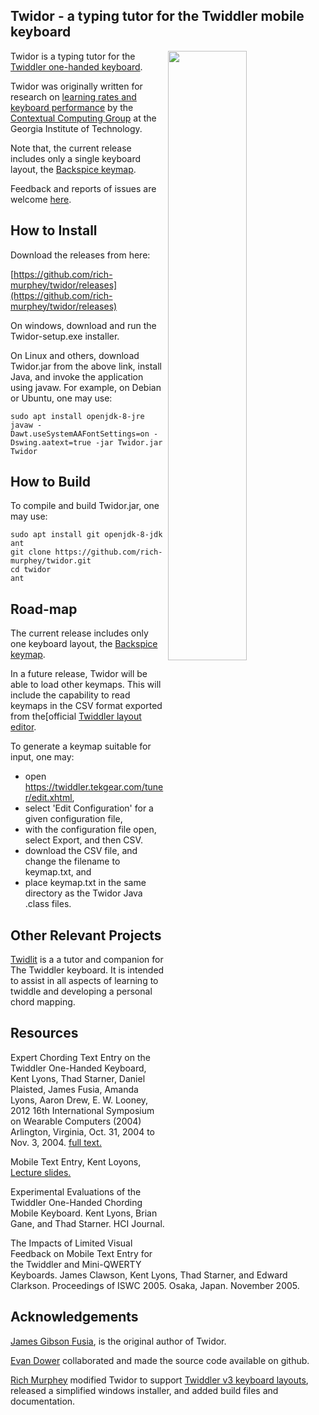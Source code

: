 ## Twidor - a typing tutor for the Twiddler mobile keyboard
<img src="https://raw.githubusercontent.com/rich-murphey/twidor/master/web.assets/Twidor_screenshot.png"
width="50%" align="right">
Twidor is a typing tutor for the [Twiddler one-handed keyboard](https://twiddler.tekgear.com/).

Twidor was originally written for research on [learning rates and keyboard
performance](https://www.researchgate.net/publication/27521297_Twiddler_Typing_One-Handed_Chording_Text_Entry_for_Mobile_Phones) by
the [Contextual Computing Group](https://wiki.cc.gatech.edu/ccg/classes/7470/7470-f06/projects_ii)
at the Georgia Institute of Technology.

Note that, the current release includes only a single keyboard layout,
the [Backspice keymap](https://raw.githubusercontent.com/AlexBravo/Twiddler/master/Backspice2%20cheat%20sheet.txt).

Feedback and reports of issues are
welcome [here](https://github.com/rich-murphey/twidor/issues).

## How to Install

Download the releases from here:

[https://github.com/rich-murphey/twidor/releases](https://github.com/rich-murphey/twidor/releases)

On windows, download and run the Twidor-setup.exe installer.

On Linux and others, download Twidor.jar from the above link,
install Java, and invoke the application using javaw. For
example, on Debian or Ubuntu, one may use:

    sudo apt install openjdk-8-jre
    javaw -Dawt.useSystemAAFontSettings=on -Dswing.aatext=true -jar Twidor.jar Twidor

## How to Build

To compile and build Twidor.jar, one may use:

    sudo apt install git openjdk-8-jdk ant
    git clone https://github.com/rich-murphey/twidor.git
    cd twidor
    ant

## Road-map

The current release includes only one keyboard layout, the [Backspice keymap](https://raw.githubusercontent.com/AlexBravo/Twiddler/master/Backspice2%20cheat%20sheet.txt).

In a future release, Twidor will be able to load other keymaps.
This will include the capability to read keymaps in the CSV format exported from
the[official [Twiddler layout editor](https://twiddler.tekgear.com/tuner/edit.xhtml).

To generate a keymap suitable for input, one may:

* open https://twiddler.tekgear.com/tuner/edit.xhtml,
* select 'Edit Configuration' for a given configuration file,
* with the configuration file open, select Export, and then CSV.
* download the CSV file, and change the filename to keymap.txt, and
* place keymap.txt in the same directory as the Twidor Java .class files.
  
## Other Relevant Projects

[Twidlit](https://github.com/pushkarkp/twidlit) is a a tutor and
companion for The Twiddler keyboard. It is intended to assist in
all aspects of learning to twiddle and developing a personal
chord mapping.

## Resources

Expert Chording Text Entry on the Twiddler One-Handed Keyboard,
Kent Lyons, Thad Starner, Daniel Plaisted,
James Fusia, Amanda Lyons, Aaron Drew, E. W. Looney, 
2012 16th International Symposium on Wearable Computers (2004)
Arlington, Virginia, Oct. 31, 2004 to Nov. 3, 2004.
[full text.](https://www.researchgate.net/publication/27521297_Twiddler_Typing_One-Handed_Chording_Text_Entry_for_Mobile_Phones)

Mobile Text Entry, Kent Loyons, [Lecture slides.](https://wiki.cc.gatech.edu/ccg/_media/classes/7470/7470-f06/mobile-text-entry.pdf?id=classes%3A7470%3A7470-f06%3Apowerpoint_slides&cache=cache)

Experimental Evaluations of the Twiddler One-Handed Chording
Mobile Keyboard. Kent Lyons, Brian Gane, and Thad Starner. HCI
Journal.

The Impacts of Limited Visual Feedback on Mobile Text Entry for
the Twiddler and Mini-QWERTY Keyboards. James Clawson, Kent
Lyons, Thad Starner, and Edward Clarkson. Proceedings of
ISWC 2005. Osaka, Japan. November 2005.

## Acknowledgements

[James Gibson Fusia](http://wearables.cc.gatech.edu/people/james/),
is the original author of Twidor.

[Evan Dower](https://github.com/evantd) collaborated and made
the source code available on github.

[Rich Murphey](https://github.com/rich-murphey) modified Twidor
to support [Twiddler v3 keyboard layouts](https://twiddler.tekgear.com/tuner/edit.xhtml),
released a simplified windows installer, and added build files
and documentation.
